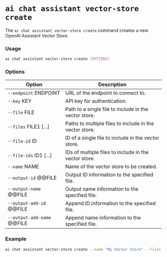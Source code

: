 # `ai chat assistant vector-store create`

The `ai chat assistant vector-store create` command creates a new OpenAI Assistant Vector Store.

### Usage
``` bash
ai chat assistant vector-store create [OPTIONS]
```

### Options

| Option                | Description                                                                 |
|-----------------------|-----------------------------------------------------------------------------|
| `--endpoint` ENDPOINT | URL of the endpoint to connect to.                                          |
| `--key` KEY           | API key for authentication.                                                 |
| `--file` FILE         | Path to a single file to include in the vector store.                       |
| `--files` FILE1 [...] | Paths to multiple files to include in the vector store.                     |
| `--file-id` ID        | ID of a single file to include in the vector store.                         |
| `--file-ids` ID1 [...]| IDs of multiple files to include in the vector store.                       |
| `--name` NAME         | Name of the vector store to be created.                                     |
| `--output-id` @@FILE  | Output ID information to the specified file.                                |
| `--output-name` @@FILE| Output name information to the specified file.                              |
| `--output-add-id` @@FILE | Append ID information to the specified file.                           |
| `--output-add-name` @@FILE| Append name information to the specified file.                         |

### Example

``` bash title="Create a Vector Store with multiple files"
ai chat assistant vector-store create --name "My Vector Store" --files "**/*.md"
```
